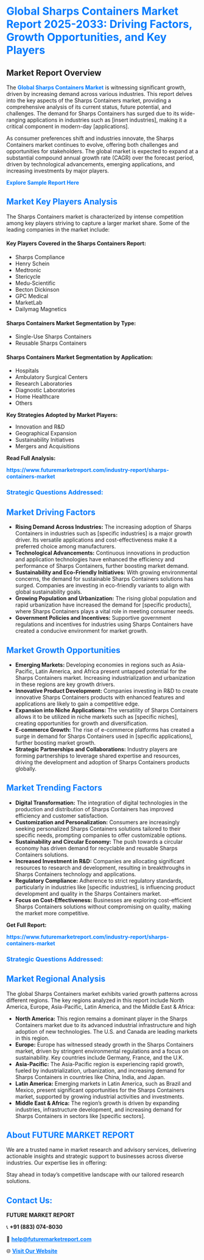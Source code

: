 <h1 style="color: #007BFF;">Global Sharps Containers Market Report 2025-2033: Driving Factors, Growth Opportunities, and Key Players</h1>

<section id="overview">
<h2>Market Report Overview</h2>
<p>The <a href="https://www.futuremarketreport.com/industry-report/sharps-containers-market" style="color: #007BFF; text-decoration: none;"><strong>Global Sharps Containers Market</strong></a> is witnessing significant growth, driven by increasing demand across various industries. This report delves into the key aspects of the Sharps Containers market, providing a comprehensive analysis of its current status, future potential, and challenges. The demand for Sharps Containers has surged due to its wide-ranging applications in industries such as [insert industries], making it a critical component in modern-day [applications].</p>
<p>As consumer preferences shift and industries innovate, the Sharps Containers market continues to evolve, offering both challenges and opportunities for stakeholders. The global market is expected to expand at a substantial compound annual growth rate (CAGR) over the forecast period, driven by technological advancements, emerging applications, and increasing investments by major players.</p>
</section>

<section id="overview">
<p><a href="https://www.futuremarketreport.com/request-sample/reportId=77301" style="color: #007BFF; text-decoration: none;"><strong>Explore Sample Report Here</strong></a></p>
</section>

<section id="key-players">
<h2 style="color: #007BFF;">Market Key Players Analysis</h2>
<p>The Sharps Containers market is characterized by intense competition among key players striving to capture a larger market share. Some of the leading companies in the market include:</p>
<h4>Key Players Covered in the Sharps Containers Report:</h4>
<ul><li>Sharps Compliance</li><li>Henry Schein</li><li>Medtronic</li><li>Stericycle</li><li>Medu-Scientific</li><li>Becton Dickinson</li><li>GPC Medical</li><li>MarketLab</li><li>Dailymag Magnetics</li></ul>
<h4>Sharps Containers Market Segmentation by Type:</h4>
<ul><li>Single-Use Sharps Containers</li><li>Reusable Sharps Containers</li></ul>

<h4>Sharps Containers Market Segmentation by Application:</h4>
<ul><li>Hospitals</li><li>Ambulatory Surgical Centers</li><li>Research Laboratories</li><li>Diagnostic Laboratories</li><li>Home Healthcare</li><li>Others</li></ul>
<p><strong>Key Strategies Adopted by Market Players:</strong></p>
<ul>
<li>Innovation and R&D</li>
<li>Geographical Expansion</li>
<li>Sustainability Initiatives</li>
<li>Mergers and Acquisitions</li>
</ul>
</section>

<section>
<p><strong>Read Full Analysis: </strong></p><a href="https://www.futuremarketreport.com/industry-report/sharps-containers-market" style="color: #007BFF; text-decoration: none;"><strong>https://www.futuremarketreport.com/industry-report/sharps-containers-market</strong></a>
<h3 style="color: #007BFF;">Strategic Questions Addressed:</h3>
</section>

<section id="driving-factors">
<h2 style="color: #007BFF;">Market Driving Factors</h2>
<ul>
<li><strong>Rising Demand Across Industries:</strong> The increasing adoption of Sharps Containers in industries such as [specific industries] is a major growth driver. Its versatile applications and cost-effectiveness make it a preferred choice among manufacturers.</li>
<li><strong>Technological Advancements:</strong> Continuous innovations in production and application technologies have enhanced the efficiency and performance of Sharps Containers, further boosting market demand.</li>
<li><strong>Sustainability and Eco-Friendly Initiatives:</strong> With growing environmental concerns, the demand for sustainable Sharps Containers solutions has surged. Companies are investing in eco-friendly variants to align with global sustainability goals.</li>
<li><strong>Growing Population and Urbanization:</strong> The rising global population and rapid urbanization have increased the demand for [specific products], where Sharps Containers plays a vital role in meeting consumer needs.</li>
<li><strong>Government Policies and Incentives:</strong> Supportive government regulations and incentives for industries using Sharps Containers have created a conducive environment for market growth.</li>
</ul>
</section>

<section id="growth-opportunities">
<h2 style="color: #007BFF;">Market Growth Opportunities</h2>
<ul>
<li><strong>Emerging Markets:</strong> Developing economies in regions such as Asia-Pacific, Latin America, and Africa present untapped potential for the Sharps Containers market. Increasing industrialization and urbanization in these regions are key growth drivers.</li>
<li><strong>Innovative Product Development:</strong> Companies investing in R&D to create innovative Sharps Containers products with enhanced features and applications are likely to gain a competitive edge.</li>
<li><strong>Expansion into Niche Applications:</strong> The versatility of Sharps Containers allows it to be utilized in niche markets such as [specific niches], creating opportunities for growth and diversification.</li>
<li><strong>E-commerce Growth:</strong> The rise of e-commerce platforms has created a surge in demand for Sharps Containers used in [specific applications], further boosting market growth.</li>
<li><strong>Strategic Partnerships and Collaborations:</strong> Industry players are forming partnerships to leverage shared expertise and resources, driving the development and adoption of Sharps Containers products globally.</li>
</ul>
</section>

<section id="trending-factors">
<h2 style="color: #007BFF;">Market Trending Factors</h2>
<ul>
<li><strong>Digital Transformation:</strong> The integration of digital technologies in the production and distribution of Sharps Containers has improved efficiency and customer satisfaction.</li>
<li><strong>Customization and Personalization:</strong> Consumers are increasingly seeking personalized Sharps Containers solutions tailored to their specific needs, prompting companies to offer customizable options.</li>
<li><strong>Sustainability and Circular Economy:</strong> The push towards a circular economy has driven demand for recyclable and reusable Sharps Containers solutions.</li>
<li><strong>Increased Investment in R&D:</strong> Companies are allocating significant resources to research and development, resulting in breakthroughs in Sharps Containers technology and applications.</li>
<li><strong>Regulatory Compliance:</strong> Adherence to strict regulatory standards, particularly in industries like [specific industries], is influencing product development and quality in the Sharps Containers market.</li>
<li><strong>Focus on Cost-Effectiveness:</strong> Businesses are exploring cost-efficient Sharps Containers solutions without compromising on quality, making the market more competitive.</li>
</ul>
</section>

<section>
<p><strong>Get Full Report: </strong></p><a href="https://www.futuremarketreport.com/industry-report/sharps-containers-market" style="color: #007BFF; text-decoration: none;"><strong>https://www.futuremarketreport.com/industry-report/sharps-containers-market</strong></a>
<h3 style="color: #007BFF;">Strategic Questions Addressed:</h3>
</section>


<section id="regional-analysis">
<h2 style="color: #007BFF;">Market Regional Analysis</h2>
<p>The global Sharps Containers market exhibits varied growth patterns across different regions. The key regions analyzed in this report include North America, Europe, Asia-Pacific, Latin America, and the Middle East & Africa:</p>
<ul>
<li><strong>North America:</strong> This region remains a dominant player in the Sharps Containers market due to its advanced industrial infrastructure and high adoption of new technologies. The U.S. and Canada are leading markets in this region.</li>
<li><strong>Europe:</strong> Europe has witnessed steady growth in the Sharps Containers market, driven by stringent environmental regulations and a focus on sustainability. Key countries include Germany, France, and the U.K.</li>
<li><strong>Asia-Pacific:</strong> The Asia-Pacific region is experiencing rapid growth, fueled by industrialization, urbanization, and increasing demand for Sharps Containers in countries like China, India, and Japan.</li>
<li><strong>Latin America:</strong> Emerging markets in Latin America, such as Brazil and Mexico, present significant opportunities for the Sharps Containers market, supported by growing industrial activities and investments.</li>
<li><strong>Middle East & Africa:</strong> The region’s growth is driven by expanding industries, infrastructure development, and increasing demand for Sharps Containers in sectors like [specific sectors].</li>
</ul>
</section>

<footer>
<h2 style="color: #007BFF;">About FUTURE MARKET REPORT</h2>
<p>We are a trusted name in market research and advisory services, delivering actionable insights and strategic support to businesses across diverse industries. Our expertise lies in offering:</p>

<p>Stay ahead in today’s competitive landscape with our tailored research solutions.</p>

<h2 style="color: #007BFF;">Contact Us:</h2>
<p><strong>FUTURE MARKET REPORT</strong></p>
<p>📞 <strong>+91 (883) 074-8030</strong></p>
<p>📧 <strong><a href="mailto:help@futuremarketreport.com" style="color: #007BFF;">help@futuremarketreport.com</a></strong></p>
<p>🌐 <strong><a href="https://www.futuremarketreport.com/" style="color: #007BFF;">Visit Our Website</a></strong></p>
</footer>